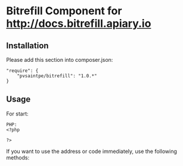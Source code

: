 Bitrefill Component for http://docs.bitrefill.apiary.io
================================

Installation
------------

Please add this section into composer.json:

    "require": {
        "pvsaintpe/bitrefill": "1.0.*"
    }

Usage
-----

For start:

    PHP:
    <?php
        
    ?>

If you want to use the address or code immediately, use the following methods:
